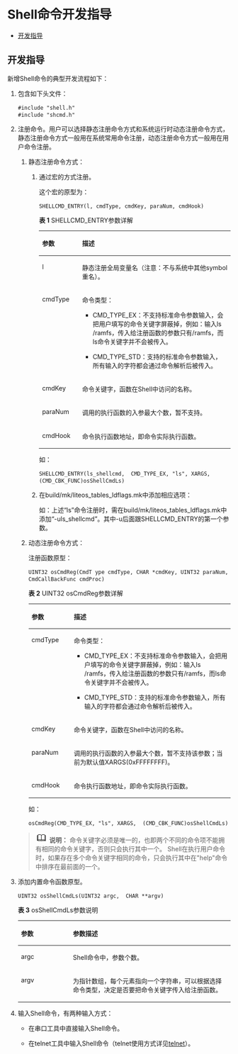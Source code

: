 # Shell命令开发指导<a name="ZH-CN_TOPIC_0000001133846468"></a>

-   [开发指导](#section13408945163812)

## 开发指导<a name="section13408945163812"></a>

新增Shell命令的典型开发流程如下：

1.  包含如下头文件：

    ```
    #include "shell.h"
    #include "shcmd.h"
    ```

2.  注册命令。用户可以选择静态注册命令方式和系统运行时动态注册命令方式，静态注册命令方式一般用在系统常用命令注册，动态注册命令方式一般用在用户命令注册。

    1.  静态注册命令方式：

        1.  通过宏的方式注册。

            这个宏的原型为：

            ```
            SHELLCMD_ENTRY(l, cmdType, cmdKey, paraNum, cmdHook)
            ```

            **表 1**  SHELLCMD\_ENTRY参数详解

            <a name="table1198543584513"></a>
            <table><thead align="left"><tr id="row209856358456"><th class="cellrowborder" valign="top" width="20.91%" id="mcps1.2.3.1.1"><p id="p998583517456"><a name="p998583517456"></a><a name="p998583517456"></a>参数</p>
            </th>
            <th class="cellrowborder" valign="top" width="79.09%" id="mcps1.2.3.1.2"><p id="p169851735174511"><a name="p169851735174511"></a><a name="p169851735174511"></a>描述</p>
            </th>
            </tr>
            </thead>
            <tbody><tr id="row13985153574517"><td class="cellrowborder" valign="top" width="20.91%" headers="mcps1.2.3.1.1 "><p id="p6985113513452"><a name="p6985113513452"></a><a name="p6985113513452"></a>l</p>
            </td>
            <td class="cellrowborder" valign="top" width="79.09%" headers="mcps1.2.3.1.2 "><p id="p998573514457"><a name="p998573514457"></a><a name="p998573514457"></a>静态注册全局变量名（注意：不与系统中其他symbol重名）。</p>
            </td>
            </tr>
            <tr id="row398513594518"><td class="cellrowborder" valign="top" width="20.91%" headers="mcps1.2.3.1.1 "><p id="p59856356450"><a name="p59856356450"></a><a name="p59856356450"></a>cmdType</p>
            </td>
            <td class="cellrowborder" valign="top" width="79.09%" headers="mcps1.2.3.1.2 "><p id="p119859355458"><a name="p119859355458"></a><a name="p119859355458"></a>命令类型：</p>
            <a name="ul11135144114816"></a><a name="ul11135144114816"></a><ul id="ul11135144114816"><li><p id="p21351144488"><a name="p21351144488"></a><a name="p21351144488"></a>CMD_TYPE_EX：不支持标准命令参数输入，会把用户填写的命令关键字屏蔽掉，例如：输入ls  /ramfs，传入给注册函数的参数只有/ramfs，而ls命令关键字并不会被传入。</p>
            </li><li><p id="p21353410482"><a name="p21353410482"></a><a name="p21353410482"></a>CMD_TYPE_STD：支持的标准命令参数输入，所有输入的字符都会通过命令解析后被传入。</p>
            </li></ul>
            </td>
            </tr>
            <tr id="row20985153524519"><td class="cellrowborder" valign="top" width="20.91%" headers="mcps1.2.3.1.1 "><p id="p1098693510451"><a name="p1098693510451"></a><a name="p1098693510451"></a>cmdKey</p>
            </td>
            <td class="cellrowborder" valign="top" width="79.09%" headers="mcps1.2.3.1.2 "><p id="p11986735144514"><a name="p11986735144514"></a><a name="p11986735144514"></a>命令关键字，函数在Shell中访问的名称。</p>
            </td>
            </tr>
            <tr id="row1398683511450"><td class="cellrowborder" valign="top" width="20.91%" headers="mcps1.2.3.1.1 "><p id="p598613359451"><a name="p598613359451"></a><a name="p598613359451"></a>paraNum</p>
            </td>
            <td class="cellrowborder" valign="top" width="79.09%" headers="mcps1.2.3.1.2 "><p id="p11986535144516"><a name="p11986535144516"></a><a name="p11986535144516"></a>调用的执行函数的入参最大个数，暂不支持。</p>
            </td>
            </tr>
            <tr id="row39861935154516"><td class="cellrowborder" valign="top" width="20.91%" headers="mcps1.2.3.1.1 "><p id="p5986735114518"><a name="p5986735114518"></a><a name="p5986735114518"></a>cmdHook</p>
            </td>
            <td class="cellrowborder" valign="top" width="79.09%" headers="mcps1.2.3.1.2 "><p id="p398683574515"><a name="p398683574515"></a><a name="p398683574515"></a>命令执行函数地址，即命令实际执行函数。</p>
            </td>
            </tr>
            </tbody>
            </table>

            如：

            ```
            SHELLCMD_ENTRY(ls_shellcmd,  CMD_TYPE_EX, "ls", XARGS,  (CMD_CBK_FUNC)osShellCmdLs)
            ```

        2.  在build/mk/liteos\_tables\_ldflags.mk中添加相应选项：

            如：上述“ls”命令注册时，需在build/mk/liteos\_tables\_ldflags.mk中添加“-uls\_shellcmd”。其中-u后面跟SHELLCMD\_ENTRY的第一个参数。

    2.  动态注册命令方式：

        注册函数原型：

        ```
        UINT32 osCmdReg(CmdT ype cmdType, CHAR *cmdKey, UINT32 paraNum, CmdCallBackFunc cmdProc)
        ```

        **表 2**  UINT32 osCmdReg参数详解

        <a name="table194461933114919"></a>
        <table><thead align="left"><tr id="row1644693318490"><th class="cellrowborder" valign="top" width="20.91%" id="mcps1.2.3.1.1"><p id="p1644618337493"><a name="p1644618337493"></a><a name="p1644618337493"></a>参数</p>
        </th>
        <th class="cellrowborder" valign="top" width="79.09%" id="mcps1.2.3.1.2"><p id="p444603317491"><a name="p444603317491"></a><a name="p444603317491"></a>描述</p>
        </th>
        </tr>
        </thead>
        <tbody><tr id="row844643374912"><td class="cellrowborder" valign="top" width="20.91%" headers="mcps1.2.3.1.1 "><p id="p14446133319498"><a name="p14446133319498"></a><a name="p14446133319498"></a>cmdType</p>
        </td>
        <td class="cellrowborder" valign="top" width="79.09%" headers="mcps1.2.3.1.2 "><p id="p174461339496"><a name="p174461339496"></a><a name="p174461339496"></a>命令类型：</p>
        <a name="ul1244773317496"></a><a name="ul1244773317496"></a><ul id="ul1244773317496"><li><p id="p1844719331495"><a name="p1844719331495"></a><a name="p1844719331495"></a>CMD_TYPE_EX：不支持标准命令参数输入，会把用户填写的命令关键字屏蔽掉，例如：输入ls  /ramfs，传入给注册函数的参数只有/ramfs，而ls命令关键字并不会被传入。</p>
        </li><li><p id="p20447143315498"><a name="p20447143315498"></a><a name="p20447143315498"></a>CMD_TYPE_STD：支持的标准命令参数输入，所有输入的字符都会通过命令解析后被传入。</p>
        </li></ul>
        </td>
        </tr>
        <tr id="row14471733184915"><td class="cellrowborder" valign="top" width="20.91%" headers="mcps1.2.3.1.1 "><p id="p744783319494"><a name="p744783319494"></a><a name="p744783319494"></a>cmdKey</p>
        </td>
        <td class="cellrowborder" valign="top" width="79.09%" headers="mcps1.2.3.1.2 "><p id="p18447833124914"><a name="p18447833124914"></a><a name="p18447833124914"></a>命令关键字，函数在Shell中访问的名称。</p>
        </td>
        </tr>
        <tr id="row17447143317495"><td class="cellrowborder" valign="top" width="20.91%" headers="mcps1.2.3.1.1 "><p id="p174477331495"><a name="p174477331495"></a><a name="p174477331495"></a>paraNum</p>
        </td>
        <td class="cellrowborder" valign="top" width="79.09%" headers="mcps1.2.3.1.2 "><p id="p8447233184914"><a name="p8447233184914"></a><a name="p8447233184914"></a>调用的执行函数的入参最大个数，暂不支持该参数；当前为默认值XARGS(0xFFFFFFFF)。</p>
        </td>
        </tr>
        <tr id="row10447233174913"><td class="cellrowborder" valign="top" width="20.91%" headers="mcps1.2.3.1.1 "><p id="p18447183334920"><a name="p18447183334920"></a><a name="p18447183334920"></a>cmdHook</p>
        </td>
        <td class="cellrowborder" valign="top" width="79.09%" headers="mcps1.2.3.1.2 "><p id="p44471533184912"><a name="p44471533184912"></a><a name="p44471533184912"></a>命令执行函数地址，即命令实际执行函数。</p>
        </td>
        </tr>
        </tbody>
        </table>

        如：

        ```
        osCmdReg(CMD_TYPE_EX, "ls", XARGS,  (CMD_CBK_FUNC)osShellCmdLs)
        ```

    >![](../public_sys-resources/icon-note.gif) **说明：** 
    >命令关键字必须是唯一的，也即两个不同的命令项不能拥有相同的命令关键字，否则只会执行其中一个。
    >Shell在执行用户命令时，如果存在多个命令关键字相同的命令，只会执行其中在"help"命令中排序在最前面的一个。

3.  添加内置命令函数原型。

    ```
    UINT32 osShellCmdLs(UINT32 argc,  CHAR **argv)
    ```

    **表 3**  osShellCmdLs参数说明

    <a name="table174451958105116"></a>
    <table><thead align="left"><tr id="row84451058105117"><th class="cellrowborder" valign="top" width="24.42%" id="mcps1.2.3.1.1"><p id="p1644515855111"><a name="p1644515855111"></a><a name="p1644515855111"></a>参数</p>
    </th>
    <th class="cellrowborder" valign="top" width="75.58%" id="mcps1.2.3.1.2"><p id="p18445145805113"><a name="p18445145805113"></a><a name="p18445145805113"></a>参数描述</p>
    </th>
    </tr>
    </thead>
    <tbody><tr id="row194461458185112"><td class="cellrowborder" valign="top" width="24.42%" headers="mcps1.2.3.1.1 "><p id="p64461158145120"><a name="p64461158145120"></a><a name="p64461158145120"></a>argc</p>
    </td>
    <td class="cellrowborder" valign="top" width="75.58%" headers="mcps1.2.3.1.2 "><p id="p1844625885112"><a name="p1844625885112"></a><a name="p1844625885112"></a>Shell命令中，参数个数。</p>
    </td>
    </tr>
    <tr id="row144620587511"><td class="cellrowborder" valign="top" width="24.42%" headers="mcps1.2.3.1.1 "><p id="p244625811517"><a name="p244625811517"></a><a name="p244625811517"></a>argv</p>
    </td>
    <td class="cellrowborder" valign="top" width="75.58%" headers="mcps1.2.3.1.2 "><p id="p11446958105119"><a name="p11446958105119"></a><a name="p11446958105119"></a>为指针数组，每个元素指向一个字符串，可以根据选择命令类型，决定是否要把命令关键字传入给注册函数。</p>
    </td>
    </tr>
    </tbody>
    </table>

4.  输入Shell命令，有两种输入方式：
    -   在串口工具中直接输入Shell命令。

    -   在telnet工具中输入Shell命令（telnet使用方式详见[telnet](kernel-small-debug-shell-net-telnet.md)）。




